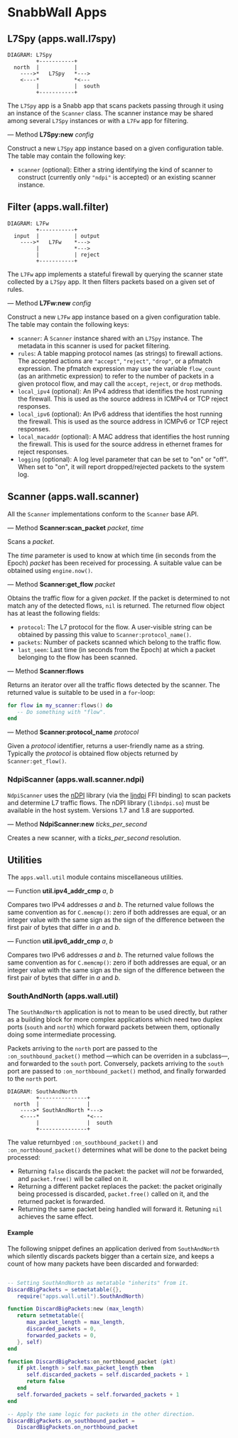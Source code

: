 SnabbWall Apps
==============

L7Spy (apps.wall.l7spy)
-----------------------

    DIAGRAM: L7Spy
             +-----------+
      north  |           |
        ---->*   L7Spy   *--->
        <----*           *<---
             |           |  south
             +-----------+

The `L7Spy` app is a Snabb app that scans packets passing through it using
an instance of the `Scanner` class. The scanner instance may be shared among
several `L7Spy` instances or with a `L7Fw` app for filtering.

— Method **L7Spy:new** *config*

Construct a new `L7Spy` app instance based on a given configuration table.
The table may contain the following key:

* `scanner` (optional): Either a string identifying the kind of scanner to
  construct (currently only `"ndpi"` is accepted) or an existing scanner
  instance.


Filter (apps.wall.filter)
-------------------------

    DIAGRAM: L7Fw
             +-----------+
      input  |           | output
        ---->*   L7Fw    *--->
             |           *--->
             |           | reject
             +-----------+

The `L7Fw` app implements a stateful firewall by querying the scanner
state collected by a `L7Spy` app. It then filters packets based on a
given set of rules.

— Method **L7Fw:new** *config*

Construct a new `L7Fw` app instance based on a given configuration table.
The table may contain the following keys:

* `scanner`: A `Scanner` instance shared with an `L7Spy` instance. The metadata
  in this scanner is used for packet filtering.
* `rules`: A table mapping protocol names (as strings) to firewall actions.
  The accepted actions are `"accept"`, `"reject"`, `"drop"`, or a pfmatch
  expression. The pfmatch expression may use the variable `flow_count`
  (as an arithmetic expression) to refer to the number of packets in a
  given protocol flow, and may call the `accept`, `reject`, or `drop` methods.
* `local_ipv4` (optional): An IPv4 address that identifies the host running
  the firewall. This is used as the source address in ICMPv4 or TCP reject
  responses.
* `local_ipv6` (optional): An IPv6 address that identifies the host running
  the firewall. This is used as the source address in ICMPv6 or TCP reject
  responses.
* `local_macaddr` (optional): A MAC address that identifies the host running
  the firewall. This is used for the source address in ethernet frames for
  reject responses.
* `logging` (optional): A log level parameter that can be set to "on" or
  "off". When set to "on", it will report dropped/rejected packets to the
  system log.


Scanner (apps.wall.scanner)
---------------------------

All the `Scanner` implementations conform to the `Scanner` base API.

— Method **Scanner:scan_packet** *packet*, *time*

Scans a *packet*.

The *time* parameter is used to know at which time (in seconds from the Epoch)
*packet* has been received for processing. A suitable value can be obtained
using `engine.now()`.

— Method **Scanner:get_flow** *packet*

Obtains the traffic flow for a given *packet*. If the packet is determined to
not match any of the detected flows, `nil` is returned. The returned flow
object has at least the following fields:

* `protocol`: The L7 protocol for the flow. A user-visible string can be
  obtained by passing this value to `Scanner:protocol_name()`.
* `packets`: Number of packets scanned which belong to the traffic flow.
* `last_seen`: Last time (in seconds from the Epoch) at which a packet
  belonging to the flow has been scanned.

— Method **Scanner:flows**

Returns an iterator over all the traffic flows detected by the scanner. The
returned value is suitable to be used in a `for`-loop:

```lua
for flow in my_scanner:flows() do
   -- Do something with "flow".
end
```

— Method **Scanner:protocol_name** *protocol*

Given a *protocol* identifier, returns a user-friendly name as a string.
Typically the *protocol* is obtained flow objects returned by
`Scanner:get_flow()`.


### NdpiScanner (apps.wall.scanner.ndpi)

`NdpiScanner` uses the
[nDPI](http://www.ntop.org/products/deep-packet-inspection/ndpi/) library (via
the [ljndpi](https://github.com/aperezdc/ljndpi) FFI binding) to scan packets
and determine L7 traffic flows. The nDPI library (`libndpi.so`) must be
available in the host system. Versions 1.7 and 1.8 are supported.

— Method **NdpiScanner:new** *ticks_per_second*

Creates a new scanner, with a *ticks_per_second* resolution.


Utilities
---------

The `apps.wall.util` module contains miscellaneous utilities.

— Function **util.ipv4_addr_cmp** *a*, *b*

Compares two IPv4 addresses *a* and *b*. The returned value follows the same
convention as for `C.memcmp()`: zero if both addresses are equal, or an
integer value with the same sign as the sign of the difference between
the first pair of bytes that differ in *a* and *b*.

— Function **util.ipv6_addr_cmp** *a*, *b*

Compares two IPv6 addresses *a* and *b*. The returned value follows the same
convention as for `C.memcmp()`: zero if both addresses are equal, or an
integer value with the same sign as the sign of the difference between
the first pair of bytes that differ in *a* and *b*.

### SouthAndNorth (apps.wall.util)

The `SouthAndNorth` application is not to mean to be used directly, but rather
as a building block for more complex applications which need two duplex ports
(`south` and `north`) which forward packets between them, optionally doing
some intermediate processing.

Packets arriving to the `north` port are passed to the
`:on_southbound_packet()` method —which can be overriden in a subclass—, and
forwarded to the `south` port. Conversely, packets arriving to the `south`
port are passed to `:on_northbound_packet()` method, and finally forwarded to
the `north` port.

    DIAGRAM: SouthAndNorth
             +---------------+
      north  |               |
        ---->* SouthAndNorth *--->
        <----*               *<---
             |               |  south
             +---------------+

The value returnbyed `:on_southbound_packet()` and `:on_northbound_packet()`
determines what will be done to the packet being processed:

* Returning `false` discards the packet: the packet will *not* be forwarded,
  and `packet.free()` will be called on it.
* Returning a different packet replaces the packet: the packet originally
  being processed is discarded, `packet.free()` called on it, and the returned
  packet is forwarded.
* Returning the same packet being handled will forward it. Retuning `nil`
  achieves the same effect.

#### Example

The following snippet defines an application derived from `SouthAndNorth`
which silently discards packets bigger than a certain size, and keeps a
count of how many packets have been discarded and forwarded:

```lua

-- Setting SouthAndNorth as metatable "inherits" from it.
DiscardBigPackets = setmetatable({},
   require("apps.wall.util").SouthAndNorth)

function DiscardBigPackets:new (max_length)
   return setmetatable({
      max_packet_length = max_length,
      discarded_packets = 0,
      forwarded_packets = 0,
   }, self)
end

function DiscardBigPackets:on_northbound_packet (pkt)
   if pkt.length > self.max_packet_length then
      self.discarded_packets = self.discarded_packets + 1
      return false
   end
   self.forwarded_packets = self.forwarded_packets + 1
end

-- Apply the same logic for packets in the other direction.
DiscardBigPackets.on_southbound_packet =
   DiscardBigPackets.on_northbound_packet
```
